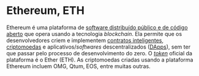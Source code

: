 # Ethereum, ETH

Ethereum é uma plataforma de [software distribuído público e de código aberto](Software%20de%20C%C3%B3digo%20Aberto.md) que opera usando a tecnologia _blockchain_. Ela permite que os desenvolvedores criem e implementem [contratos inteligentes](Contrato%20Inteligente.md), [criptomoedas](Criptomoedas.md) e aplicativos/_softwares_ descentralizados ([DApps](dApp.md)), sem ter que passar pelo processo de desenvolvimento do zero. O [_token_](Token.md) oficial da plataforma é o Ether (ETH). As criptomoedas criadas usando a plataforma Ethereum incluem OMG, Qtum, EOS, entre muitas outras.
